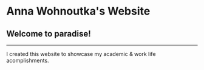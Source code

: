 # Anna Wohnoutka's Website
## Welcome to paradise!

***
I created this website to showcase my academic & work life acomplishments.


